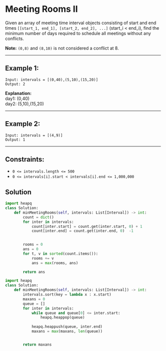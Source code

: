# Meeting Rooms II

Given an array of meeting time interval objects consisting of start and end
times `[[start_1, end_1], [start_2, end_2], ...]` (start_i < end_i), find the
minimum number of days required to schedule all meetings without any conflicts.

**Note:** `(0,8)` and `(8,10)` is not considered a conflict at 8.

---

## Example 1:

```
Input: intervals = [(0,40),(5,10),(15,20)]
Output: 2
```

**Explanation:**  
day1: (0,40)  
day2: (5,10),(15,20)

---

## Example 2:

```
Input: intervals = [(4,9)]
Output: 1
```

---

## Constraints:

- `0 <= intervals.length <= 500`
- `0 <= intervals[i].start < intervals[i].end <= 1,000,000`


## Solution 

```python
import heapq
class Solution:
    def minMeetingRooms(self, intervals: List[Interval]) -> int:
        count = dict()
        for inter in intervals:
            count[inter.start] = count.get(inter.start, 0) + 1
            count[inter.end] = count.get(inter.end, 0)  -1

        
        rooms = 0
        ans = 0
        for t, v in sorted(count.items()):
            rooms += v
            ans = max(rooms, ans)

        return ans
```


```python
import heapq
class Solution:
    def minMeetingRooms(self, intervals: List[Interval]) -> int:
        intervals.sort(key = lambda x : x.start)
        maxans = 0
        queue = []
        for inter in intervals:
            while queue and queue[0] <= inter.start:
                heapq.heappop(queue)
            
            heapq.heappush(queue, inter.end)
            maxans = max(maxans, len(queue))


        return maxans
```